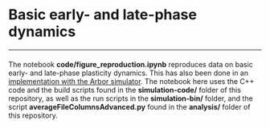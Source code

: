 # Basic early- and late-phase dynamics
***
####


The notebook __code/figure_reproduction.ipynb__ reproduces data on basic early- and late-phase plasticity dynamics. This has also been done in an [implementation with the Arbor simulator](https://github.com/jlubo/arbor_network_consolidation). The notebook here uses the C++ code and the build scripts found in the __simulation-code/__ folder of this repository, as well as the run scripts in the __simulation-bin/__ folder, and the script __averageFileColumnsAdvanced.py__ found in the __analysis/__ folder of this repository.

